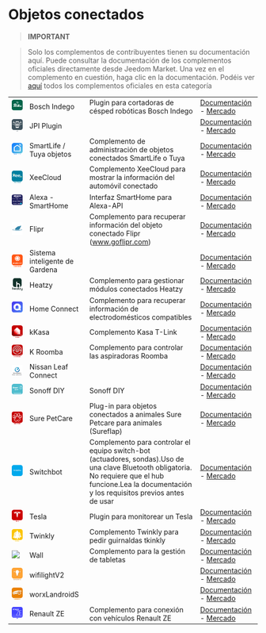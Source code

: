 
# Objetos conectados


>**IMPORTANT**

>Solo los complementos de contribuyentes tienen su documentación aquí. Puede consultar la documentación de los complementos oficiales directamente desde Jeedom Market. Una vez en el complemento en cuestión, haga clic en la documentación.
>Podéis ver [aquí](https://market.jeedom.com/index.php?v=d&p=market&type=plugin&categorie=devicecommunication) todos los complementos oficiales en esta categoría

| | | | |
|--- | --- | --- | ---|
|<img src="BoschIndego/BoschIndego_icon.png" class="pluginLogo" width="100" />|Bosch Indego|Plugin para cortadoras de césped robóticas Bosch Indego|[Documentación](https://jpty.github.io/jeedom/plugins/BoschIndego/es_ES/index.html) - [Mercado](https://market.jeedom.com/index.php?v=d&p=market_display&id=3937)|
|<img src="JPI/JPI_icon.png" class="pluginLogo" width="100" />|JPI Plugin||[Documentación](https://NextDom.github.io/plugin-jpi/es_ES/) - [Mercado](https://market.jeedom.com/index.php?v=d&p=market_display&id=2850)|
|<img src="SmartLife/SmartLife_icon.png" class="pluginLogo" width="100" />|SmartLife / Tuya objetos|Complemento de administración de objetos conectados SmartLife o Tuya|[Documentación](https://sabinus52.github.io/jeedom-smartlife/es_ES/) - [Mercado](https://market.jeedom.com/index.php?v=d&p=market_display&id=3724)|
|<img src="XeeCloud/XeeCloud_icon.png" class="pluginLogo" width="100" />|XeeCloud|Complemento XeeCloud para mostrar la información del automóvil conectado|[Documentación](https://fgmx85.github.io/plugin-XeeCloud/es_ES/) - [Mercado](https://market.jeedom.com/index.php?v=d&p=market_display&id=1925)|
|<img src="alexasmarthome/alexasmarthome_icon.png" class="pluginLogo" width="100" />|Alexa - SmartHome|Interfaz SmartHome para Alexa-API|[Documentación](http://sigalou-domotique.fr/plugin-jeedom-alexa-api/92-alexa-amazon-smarthome-documentation-2) - [Mercado](https://market.jeedom.com/index.php?v=d&p=market_display&id=3914)|
|<img src="flipr/flipr_icon.png" class="pluginLogo" width="100" />|Flipr|Complemento para recuperar información del objeto conectado Flipr (www.goflipr.com)|[Documentación](https://tof32.github.io/docPluginFlipr/es_ES/) - [Mercado](https://market.jeedom.com/index.php?v=d&p=market_display&id=3981)|
|<img src="gardenasmartsystem/gardenasmartsystem_icon.png" class="pluginLogo" width="100" />|Sistema inteligente de Gardena||[Documentación](https://xlec.github.io/jeedom-gardenasmartsystem/es_ES/) - [Mercado](https://market.jeedom.com/index.php?v=d&p=market_display&id=3367)|
|<img src="heatzy/heatzy_icon.png" class="pluginLogo" width="100" />|Heatzy|Complemento para gestionar módulos conectados Heatzy|[Documentación](https://l3flo.github.io/jeedom-heatzy/es_ES/) - [Mercado](https://market.jeedom.com/index.php?v=d&p=market_display&id=3111)|
|<img src="homeconnect/homeconnect_icon.png" class="pluginLogo" width="100" />|Home Connect|Complemento para recuperar información de electrodomésticos compatibles|[Documentación](https://jmvedrine.github.io/homeconnect/es_ES/) - [Mercado](https://market.jeedom.com/index.php?v=d&p=market_display&id=3894)|
|<img src="kkasa/kkasa_icon.png" class="pluginLogo" width="100" />|kKasa|Complemento Kasa T-Link|[Documentación](https://kavod.github.io/kkasa/es_ES/) - [Mercado](https://market.jeedom.com/index.php?v=d&p=market_display&id=3489)|
|<img src="kroomba/kroomba_icon.png" class="pluginLogo" width="100" />|K Roomba|Complemento para controlar las aspiradoras Roomba|[Documentación](https://jmvedrine.github.io/kroomba/es_ES/) - [Mercado](https://market.jeedom.com/index.php?v=d&p=market_display&id=2776)|
|<img src="nissan_leaf_connect/nissan_leaf_connect_icon.png" class="pluginLogo" width="100" />|Nissan Leaf Connect||[Documentación]() - [Mercado](https://market.jeedom.com/index.php?v=d&p=market_display&id=2383)|
|<img src="sonoffdiy/sonoffdiy_icon.png" class="pluginLogo" width="100" />|Sonoff DIY|Sonoff DIY|[Documentación](http://sigalou-domotique.fr/sonoff-diy/83-plugin-sonoff-diy-documentation) - [Mercado](https://market.jeedom.com/index.php?v=d&p=market_display&id=3890)|
|<img src="surepetcare/surepetcare_icon.png" class="pluginLogo" width="100" />|Sure PetCare|Plug-in para objetos conectados a animales Sure Petcare para animales (Sureflap)|[Documentación](https://jmvedrine.github.io/jeedom-surepetcare/es_ES/) - [Mercado](https://market.jeedom.com/index.php?v=d&p=market_display&id=3718)|
|<img src="switchbot/switchbot_icon.png" class="pluginLogo" width="100" />|Switchbot|Complemento para controlar el equipo switch-bot (actuadores, sondas).Uso de una clave Bluetooth obligatoria. No requiere que el hub funcione.Lea la documentación y los requisitos previos antes de usar|[Documentación](https://zyg0m4t1k.github.io/switchbot/es_ES/) - [Mercado](https://market.jeedom.com/index.php?v=d&p=market_display&id=3892)|
|<img src="tesla/tesla_icon.png" class="pluginLogo" width="100" />|Tesla|Plugin para monitorear un Tesla|[Documentación](http://tesla.jeedom.free.fr) - [Mercado](https://market.jeedom.com/index.php?v=d&p=market_display&id=3486)|
|<img src="twinkly/twinkly_icon.png" class="pluginLogo" width="100" />|Twinkly|Complemento Twinkly para pedir guirnaldas tkinkly|[Documentación](https://koleos6.github.io/twinkly/es_ES/) - [Mercado](https://market.jeedom.com/index.php?v=d&p=market_display&id=3541)|
|<img src="wall/wall_icon.png" class="pluginLogo" width="100" />|Wall|Complemento para la gestión de tabletas|[Documentación](https://barre35.github.io/jeedom-plugin-wall/es_ES/index) - [Mercado](https://market.jeedom.com/index.php?v=d&p=market_display&id=3634)|
|<img src="wifilightV2/wifilightV2_icon.png" class="pluginLogo" width="100" />|wifilightV2||[Documentación](https://bcaro.github.io/wifilightV2-doc/es_ES/) - [Mercado](https://market.jeedom.com/index.php?v=d&p=market_display&id=2793)|
|<img src="worxLandroidS/worxLandroidS_icon.png" class="pluginLogo" width="100" />|worxLandroidS||[Documentación](https://sebsst.github.io/worxLandroidS/es_ES/) - [Mercado](https://market.jeedom.com/index.php?v=d&p=market_display&id=3396)|
|<img src="ze/ze_icon.png" class="pluginLogo" width="100" />|Renault ZE|Complemento para conexión con vehículos Renault ZE|[Documentación](https://anto35.github.io/jeedom_docs/plugins/ze/index) - [Mercado](https://market.jeedom.com/index.php?v=d&p=market_display&id=3067)|
